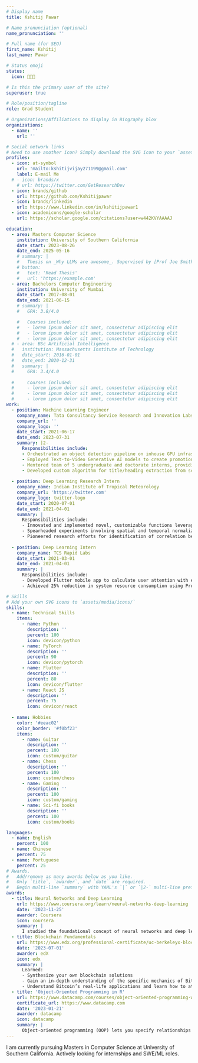 ```yaml
---
# Display name
title: Kshitij Pawar

# Name pronunciation (optional)
name_pronunciation: ''

# Full name (for SEO)
first_name: Kshitij
last_name: Pawar

# Status emoji
status:
  icon: 🧑🏽‍💻

# Is this the primary user of the site?
superuser: true

# Role/position/tagline
role: Grad Student

# Organizations/Affiliations to display in Biography blox
organizations:
  - name: ''
    url: ''

# Social network links
# Need to use another icon? Simply download the SVG icon to your `assets/media/icons/` folder.
profiles:
  - icon: at-symbol
    url: 'mailto:kshitijvijay271199@gmail.com'
    label: E-mail Me
  # - icon: brands/x
    # url: https://twitter.com/GetResearchDev
  - icon: brands/github
    url: https://github.com/Kshitijpawar
  - icon: brands/linkedin
    url: https://www.linkedin.com/in/kshitijpawar1
  - icon: academicons/google-scholar
    url: https://scholar.google.com/citations?user=w442KVYAAAAJ

education:
  - area: Masters Computer Science
    institution: University of Southern California
    date_start: 2023-08-26
    date_end: 2025-05-16
    # summary: |
    #   Thesis on _Why LLMs are awesome_. Supervised by [Prof Joe Smith](https://example.com). Presented papers at 5 IEEE conferences with the contributions being published in 2 Springer journals.
    # button:
    #   text: 'Read Thesis'
    #   url: 'https://example.com'
  - area: Bachelors Computer Engineering
    institution: University of Mumbai
    date_start: 2017-08-01
    date_end: 2021-06-15
    # summary: |
    #   GPA: 3.8/4.0

    #   Courses included:
    #   - lorem ipsum dolor sit amet, consectetur adipiscing elit
    #   - lorem ipsum dolor sit amet, consectetur adipiscing elit
    #   - lorem ipsum dolor sit amet, consectetur adipiscing elit
  # - area: BSc Artificial Intelligence
  #   institution: Massachusetts Institute of Technology
  #   date_start: 2016-01-01
  #   date_end: 2020-12-31
  #   summary: |
  #     GPA: 3.4/4.0
      
  #     Courses included:
  #     - lorem ipsum dolor sit amet, consectetur adipiscing elit
  #     - lorem ipsum dolor sit amet, consectetur adipiscing elit
  #     - lorem ipsum dolor sit amet, consectetur adipiscing elit
work:
  - position: Machine Learning Engineer
    company_name: Tata Consultancy Service Research and Innovation Labs
    company_url: ''
    company_logo: ''
    date_start: 2021-06-17
    date_end: 2023-07-31
    summary: |2-
      Responsibilities include:
      - Orchestrated an object detection pipeline on inhouse GPU infrastructure for analyzing product price trends in client's competition
      - Employed Text-to-Video Generative AI models to create promotional material for TCS New York City Marathon which was viewed by more than 2 million worldwide
      - Mentored team of 5 undergraduate and doctorate interns, providing comprehensive support and offering research guidance,  training and deploying machine learning models with on-premise GPU architecture 
      - Developed custom algorithm for title/heading extraction from scanned business documents with 80% accuracy and 25% lower inference time on edge devices using 16-bit quantization
       
  - position: Deep Learning Research Intern
    company_name: Indian Institute of Tropical Meteorology
    company_url: 'https://twitter.com'
    company_logo: twitter-logo
    date_start: 2020-07-01
    date_end: 2021-04-01
    summary: |
      Responsibilities include:
      - Innovated and implemented novel, customizable functions leveraging Python, Matplotlib, and Seaborn for visualizing mean of rainfall variables across the Indian subcontinent over a 30-year period, accounting for leap year conditions
      - Spearheaded experiments involving spatial and temporal normalization in super-resolution models
      - Pioneered research efforts for identification of correlation between diverse climate variables and rainfall
  
  - position: Deep Learning Intern
    company_name: TCS Rapid Labs
    date_start: 2021-03-01
    date_end: 2021-04-01
    summary: |
      Responsibilities include:
      - Developed Flutter mobile app to calculate user attention with eye-line and directional data analysis using Facial landmarks. 
      - Achieved 25% reduction in system resource consumption using Provider state management and deferred loading , enhancing user experience and device longevity. 

# Skills
# Add your own SVG icons to `assets/media/icons/`
skills:
  - name: Technical Skills
    items:
      - name: Python
        description: ''
        percent: 100
        icon: devicon/python
      - name: PyTorch
        description: ''
        percent: 90
        icon: devicon/pytorch
      - name: Flutter
        description: ''
        percent: 80
        icon: devicon/flutter
      - name: React JS
        description: ''
        percent: 75
        icon: devicon/react
      
  - name: Hobbies
    color: '#eeac02'
    color_border: '#f0bf23'
    items:
      - name: Guitar
        description: ''
        percent: 100
        icon: custom/guitar
      - name: Chess
        description: ''
        percent: 100
        icon: custom/chess
      - name: Gaming
        description: ''
        percent: 100
        icon: custom/gaming
      - name: Sci-fi books
        description: ''
        percent: 100
        icon: custom/books

languages:
  - name: English
    percent: 100
  - name: Chinese
    percent: 75
  - name: Portuguese
    percent: 25
# Awards.
#   Add/remove as many awards below as you like.
#   Only `title`, `awarder`, and `date` are required.
#   Begin multi-line `summary` with YAML's `|` or `|2-` multi-line prefix and indent 2 spaces below.
awards:
  - title: Neural Networks and Deep Learning
    url: https://www.coursera.org/learn/neural-networks-deep-learning
    date: '2023-11-25'
    awarder: Coursera
    icon: coursera
    summary: |
      I studied the foundational concept of neural networks and deep learning. By the end, I was familiar with the significant technological trends driving the rise of deep learning; build, train, and apply fully connected deep neural networks; implement efficient (vectorized) neural networks; identify key parameters in a neural network’s architecture; and apply deep learning to your own applications.
  - title: Blockchain Fundamentals
    url: https://www.edx.org/professional-certificate/uc-berkeleyx-blockchain-fundamentals
    date: '2023-07-01'
    awarder: edX
    icon: edx
    summary: |
      Learned:
      - Synthesize your own blockchain solutions
      - Gain an in-depth understanding of the specific mechanics of Bitcoin
      - Understand Bitcoin’s real-life applications and learn how to attack and destroy Bitcoin, Ethereum, smart contracts and Dapps, and alternatives to Bitcoin’s Proof-of-Work consensus algorithm
  - title: 'Object-Oriented Programming in R'
    url: https://www.datacamp.com/courses/object-oriented-programming-with-s3-and-r6-in-r
    certificate_url: https://www.datacamp.com
    date: '2023-01-21'
    awarder: datacamp
    icon: datacamp
    summary: |
      Object-oriented programming (OOP) lets you specify relationships between functions and the objects that they can act on, helping you manage complexity in your code. This is an intermediate level course, providing an introduction to OOP, using the S3 and R6 systems. S3 is a great day-to-day R programming tool that simplifies some of the functions that you write. R6 is especially useful for industry-specific analyses, working with web APIs, and building GUIs.
---
```


I am currently pursuing Masters in Computer Science at University of Southern California. Actively looking for internships and SWE/ML roles.

